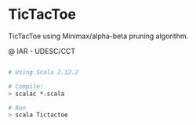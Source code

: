 # TicTacToe
TicTacToe using Minimax/alpha-beta pruning algorithm.

@ IAR - UDESC/CCT

``` bash

# Using Scala 2.12.2

# Compile:
> scalac *.scala

# Run
> scala Tictactoe

```
